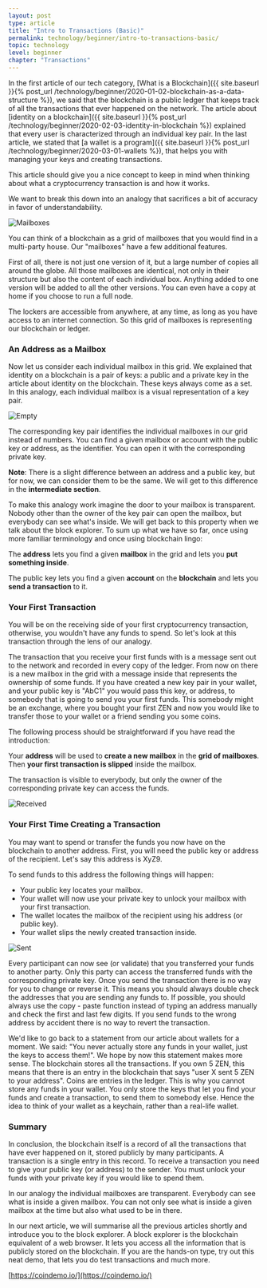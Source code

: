 ```yaml
---
layout: post
type: article
title: "Intro to Transactions (Basic)"
permalink: technology/beginner/intro-to-transactions-basic/
topic: technology
level: beginner
chapter: "Transactions"
---
```


In the first article of our tech category, [What is a Blockchain]({{ site.baseurl }}{% post_url /technology/beginner/2020-01-02-blockchain-as-a-data-structure %}), we said that the blockchain is a public ledger that keeps track of all the transactions that ever happened on the network. The article about [identity on a blockchain]({{ site.baseurl }}{% post_url /technology/beginner/2020-02-03-identity-in-blockchain %}) explained that every user is characterized through an individual key pair. In the last article, we stated that [a wallet is a program]({{ site.baseurl }}{% post_url /technology/beginner/2020-03-01-wallets %}), that helps you with managing your keys and creating transactions. 

This article should give you a nice concept to keep in mind when thinking about what a cryptocurrency transaction is and how it works. 

We want to break this down into an analogy that sacrifices a bit of accuracy in favor of understandability.

![Mailboxes](/assets/post_files/technology/beginner/intro-to-transactions-basic/mailboxes.png)

You can think of a blockchain as a grid of mailboxes that you would find in a multi-party house. Our "mailboxes" have a few additional features.

First of all, there is not just one version of it, but a large number of copies all around the globe. All those mailboxes are identical, not only in their structure but also the content of each individual box. Anything added to one version will be added to all the other versions. You can even have a copy at home if you choose to run a full node.

The lockers are accessible from anywhere, at any time, as long as you have access to an internet connection. So this grid of mailboxes is representing our blockchain or ledger. 

### An Address as a Mailbox

Now let us consider each individual mailbox in this grid. We explained that identity on a blockchain is a pair of keys: a public and a private key in the article about identity on the blockchain. These keys always come as a set. In this analogy, each individual mailbox is a visual representation of a key pair.

![Empty](/assets/post_files/technology/beginner/intro-to-transactions-basic/T1_empty.jpg)


The corresponding key pair identifies the individual mailboxes in our grid instead of numbers. You can find a given mailbox or account with the public key or address, as the identifier. You can open it with the corresponding private key.

**Note**: There is a slight difference between an address and a public key, but for now, we can consider them to be the same. We will get to this difference in the **intermediate section**.

To make this analogy work imagine the door to your mailbox is transparent. Nobody other than the owner of the key pair can open the mailbox, but everybody can see what's inside. We will get back to this property when we talk about the block explorer. To sum up what we have so far, once using more familiar terminology and once using blockchain lingo:

The **address** lets you find a given **mailbox** in the grid and lets you **put something inside**.

The public key lets you find a given **account** on the **blockchain** and lets you **send a transaction** to it.

### Your First Transaction

You will be on the receiving side of your first cryptocurrency transaction, otherwise, you wouldn't have any funds to spend. So let's look at this transaction through the lens of our analogy.

The transaction that you receive your first funds with is a message sent out to the network and recorded in every copy of the ledger. From now on there is a new mailbox in the grid with a message inside that represents the ownership of some funds. If you have created a new key pair in your wallet, and your public key is "AbC1" you would pass this key, or address, to somebody that is going to send you your first funds. This somebody might be an exchange, where you bought your first ZEN and now you would like to transfer those to your wallet or a friend sending you some coins.

The following process should be straightforward if you have read the introduction:

Your **address** will be used to **create a new mailbox** in the **grid of mailboxes**. Then **your first transaction is slipped** inside the mailbox.

The transaction is visible to everybody, but only the owner of the corresponding private key can access the funds.

![Received](/assets/post_files/technology/beginner/intro-to-transactions-basic/T2_received.jpg)

### Your First Time Creating a Transaction

You may want to spend or transfer the funds you now have on the blockchain to another address. First, you will need the public key or address of the recipient. Let's say this address is XyZ9.

To send funds to this address the following things will happen:

 - Your public key locates your mailbox.
 - Your wallet will now use your private key to unlock your mailbox with your first transaction.
 - The wallet locates the mailbox of the recipient using his address (or public key).
 - Your wallet slips the newly created transaction inside.

![Sent](/assets/post_files/technology/beginner/intro-to-transactions-basic/T3_sent.jpg)

Every participant can now see (or validate) that you transferred your funds to another party. Only this party can access the transferred funds with the corresponding private key. Once you send the transaction there is no way for you to change or reverse it. This means you should always double check the addresses that you are sending any funds to. If possible, you should always use the copy - paste function instead of typing an address manually and check the first and last few digits. If you send funds to the wrong address by accident there is no way to revert the transaction.

We'd like to go back to a statement from our article about wallets for a moment. We said: "You never actually store any funds in your wallet, just the keys to access them!". We hope by now this statement makes more sense. The blockchain stores all the transactions. If you own 5 ZEN, this means that there is an entry in the blockchain that says "user X sent 5 ZEN to your address". Coins are entries in the ledger. This is why you cannot store any funds in your wallet. You only store the keys that let you find your funds and create a transaction, to send them to somebody else. Hence the idea to think of your wallet as a keychain, rather than a real-life wallet.

### Summary

In conclusion, the blockchain itself is a record of all the transactions that have ever happened on it, stored publicly by many participants. A transaction is a single entry in this record. To receive a transaction you need to give your public key (or address) to the sender. You must unlock your funds with your private key if you would like to spend them.

In our analogy the individual mailboxes are transparent. Everybody can see what is inside a given mailbox. You can not only see what is inside a given mailbox at the time but also what used to be in there.

In our next article, we will summarise all the previous articles shortly and introduce you to the block explorer. A block explorer is the blockchain equivalent of a web browser. It lets you access all the information that is publicly stored on the blockchain. If you are the hands-on type, try out this neat demo, that lets you do test transactions and much more.

[https://coindemo.io/](https://coindemo.io/)
